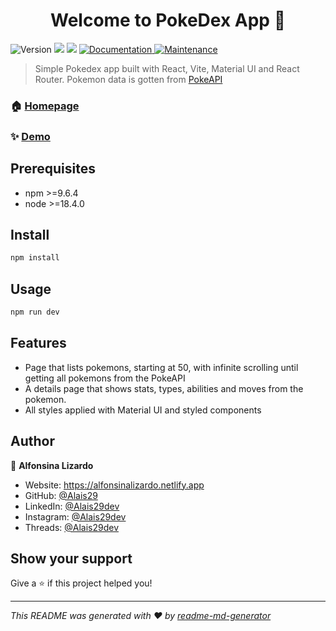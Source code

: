 <h1 align="center">Welcome to PokeDex App 👋</h1>
<p>
  <img alt="Version" src="https://img.shields.io/badge/version-1.0.0-blue.svg?cacheSeconds=2592000" />
  <img src="https://img.shields.io/badge/npm-%3E%3D9.6.4-blue.svg" />
  <img src="https://img.shields.io/badge/node-%3E%3D18.4.0-blue.svg" />
  <a href="https://github.com/Alais29/pokedex-techschool#readme" target="_blank">
    <img alt="Documentation" src="https://img.shields.io/badge/documentation-yes-brightgreen.svg" />
  </a>
  <a href="https://github.com/Alais29/pokedex-techschool/graphs/commit-activity" target="_blank">
    <img alt="Maintenance" src="https://img.shields.io/badge/Maintained%3F-yes-green.svg" />
  </a>
</p>

> Simple Pokedex app built with React, Vite, Material UI and React Router. Pokemon data is gotten from [PokeAPI](https://pokeapi.co/)

### 🏠 [Homepage](https://github.com/Alais29/pokedex-techschool#readme)
### ✨ [Demo](https://alais29dev--pokedex-techschool--pokedex-techschool-default.cdn.sierranegra.cloud/)

## Prerequisites

- npm >=9.6.4
- node >=18.4.0

## Install

```sh
npm install
```

## Usage

```sh
npm run dev
```

## Features

- Page that lists pokemons, starting at 50, with infinite scrolling until getting all pokemons from the PokeAPI
- A details page that shows stats, types, abilities and moves from the pokemon.
- All styles applied with Material UI and styled components

## Author

👤 **Alfonsina Lizardo**

- Website: https://alfonsinalizardo.netlify.app
- GitHub: [@Alais29](https://github.com/Alais29)
- LinkedIn: [@Alais29dev](https://linkedin.com/in/Alais29dev)
- Instagram: [@Alais29dev](https://www.instagram.com/alais29dev/)
- Threads: [@Alais29dev](https://www.threads.net/@alais29dev)

## Show your support

Give a ⭐️ if this project helped you!

---

_This README was generated with ❤️ by [readme-md-generator](https://github.com/kefranabg/readme-md-generator)_
